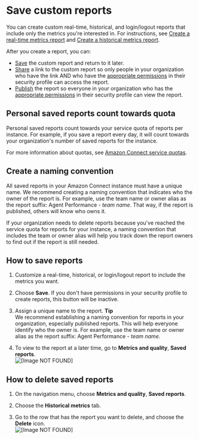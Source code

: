 # Save custom reports<a name="save-reports"></a>

You can create custom real\-time, historical, and login/logout reports that include only the metrics you're interested in\. For instructions, see [Create a real\-time metrics report](create-real-time-report.md) and [Create a historical metrics report](create-historical-metrics-report.md)\.

After you create a report, you can: 
+ [Save](#how-to-save-reports) the custom report and return to it later\.
+ [Share](share-reports.md) a link to the custom report so only people in your organization who have the link AND who have the [appropriate permissions](view-a-shared-report.md) in their security profile can access the report\.
+ [Publish](publish-reports.md) the report so everyone in your organization who has the [appropriate permissions](publish-reports.md#view-published-reports) in their security profile can view the report\.

## Personal saved reports count towards quota<a name="personal-saved-reports"></a>

Personal saved reports count towards your service quota of reports per instance\. For example, if you save a report every day, it will count towards your organization's number of saved reports for the instance\. 

For more information about quotas, see [Amazon Connect service quotas](amazon-connect-service-limits.md)\.

## Create a naming convention<a name="save-reports-naming-convention"></a>

All saved reports in your Amazon Connect instance must have a unique name\. We recommend creating a naming convention that indicates who the owner of the report is\. For example, use the team name or owner alias as the report suffix: Agent Performance \- *team name*\. That way, if the report is published, others will know who owns it\.

If your organization needs to delete reports because you've reached the service quota for reports for your instance, a naming convention that includes the team or owner alias will help you track down the report owners to find out if the report is still needed\. 

## How to save reports<a name="how-to-save-reports"></a>

1. Customize a real\-time, historical, or login/logout report to include the metrics you want\.

1. Choose **Save**\. If you don't have permissions in your security profile to create reports, this button will be inactive\.

1. Assign a unique name to the report\.
**Tip**  
We recommend establishing a naming convention for reports in your organization, especially published reports\. This will help everyone identify who the owner is\. For example, use the team name or owner alias as the report suffix: Agent Performance \- *team name*\.

1. To view to the report at a later time, go to **Metrics and quality**, **Saved reports**\.  
![\[Image NOT FOUND\]](http://docs.aws.amazon.com/connect/latest/adminguide/images/view-saved-reports.png)

## How to delete saved reports<a name="how-to-delete-saved-reports"></a>

1. On the navigation menu, choose **Metrics and quality**, **Saved reports**\.

1. Choose the **Historical metrics** tab\. 

1. Go to the row that has the report you want to delete, and choose the **Delete** icon\.  
![\[Image NOT FOUND\]](http://docs.aws.amazon.com/connect/latest/adminguide/images/hmr-delete-saved-report.png)